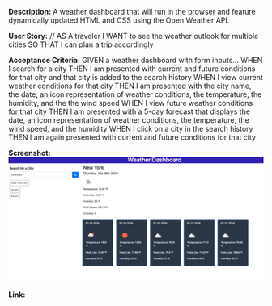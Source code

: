 **Description:** A weather dashboard that will run in the browser and feature dynamically updated HTML and CSS using the Open Weather API.

**User Story:** //
AS A traveler
I WANT to see the weather outlook for multiple cities
SO THAT I can plan a trip accordingly

**Acceptance Criteria:** GIVEN a weather dashboard with form inputs...
WHEN I search for a city
THEN I am presented with current and future conditions for that city and that city is added to the search history
WHEN I view current weather conditions for that city
THEN I am presented with the city name, the date, an icon representation of weather conditions, the temperature, the humidity, and the the wind speed
WHEN I view future weather conditions for that city
THEN I am presented with a 5-day forecast that displays the date, an icon representation of weather conditions, the temperature, the wind speed, and the humidity
WHEN I click on a city in the search history
THEN I am again presented with current and future conditions for that city

**Screenshot:** ![weather dashboard](<assets/images/Screenshot 2024-07-18 at 2.52.25 AM.png>)

**Link:** 
